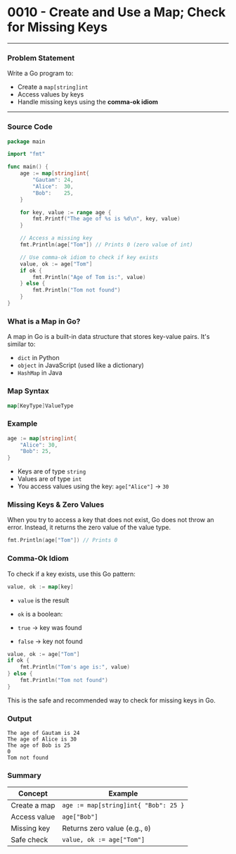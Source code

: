 # 0010 - Create and Use a Map; Check for Missing Keys

---

### Problem Statement

Write a Go program to:

- Create a `map[string]int`
- Access values by keys
- Handle missing keys using the **comma-ok idiom**

---

### Source Code

```go
package main

import "fmt"

func main() {
	age := map[string]int{
		"Gautam": 24,
		"Alice":  30,
		"Bob":    25,
	}

	for key, value := range age {
		fmt.Printf("The age of %s is %d\n", key, value)
	}

	// Access a missing key
	fmt.Println(age["Tom"]) // Prints 0 (zero value of int)

	// Use comma-ok idiom to check if key exists
	value, ok := age["Tom"]
	if ok {
		fmt.Println("Age of Tom is:", value)
	} else {
		fmt.Println("Tom not found")
	}
}
```

### What is a Map in Go?

A map in Go is a built-in data structure that stores key-value pairs.
It's similar to:
- `dict` in Python
- `object` in JavaScript (used like a dictionary)
- `HashMap` in Java

### Map Syntax
```go 
map[KeyType]ValueType
```

### Example 
```go
age := map[string]int{
    "Alice": 30,
    "Bob": 25,
}
```
- Keys are of type `string`
- Values are of type `int`
- You access values using the key: `age["Alice"]` → `30`

### Missing Keys & Zero Values
When you try to access a key that does not exist, Go does not throw an error.
Instead, it returns the zero value of the value type.
```go
fmt.Println(age["Tom"]) // Prints 0
```

### Comma-Ok Idiom

To check if a key exists, use this Go pattern:
```go
value, ok := map[key]
```
- `value` is the result

- `ok` is a boolean:

- `true` → key was found

- `false` → key not found

```go
value, ok := age["Tom"]
if ok {
    fmt.Println("Tom's age is:", value)
} else {
    fmt.Println("Tom not found")
}
```
This is the safe and recommended way to check for missing keys in Go.


### Output
```text
The age of Gautam is 24
The age of Alice is 30
The age of Bob is 25
0
Tom not found
```

### Summary

| Concept      | Example                              |
| ------------ | ------------------------------------ |
| Create a map | `age := map[string]int{ "Bob": 25 }` |
| Access value | `age["Bob"]`                         |
| Missing key  | Returns zero value (e.g., `0`)       |
| Safe check   | `value, ok := age["Tom"]`            |
